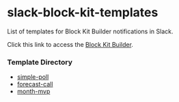 # slack-block-kit-templates

List of templates for Block Kit Builder notifications in Slack.

Click this link to access the [Block Kit Builder][url].

### Template Directory

* [simple-poll][templates-simple-poll]
* [forecast-call][templates-forecast-call]
* [month-mvp][templates-month-mvp]

[url]: https://api.slack.com/tools/block-kit-builder

[templates-simple-poll]: /templates/simple-poll/
[templates-forecast-call]: /templates/forecast-call/
[templates-month-mvp]: /templates/month-mvp/
